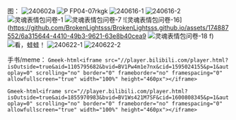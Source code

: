 图：
![240602a](https://github.com/BrokenLightsss/BrokenLightsss.github.io/assets/174887552/fcb73b0d-b9e5-4010-8373-e56021615887)
![P FP04-07rkgk](https://github.com/BrokenLightsss/BrokenLightsss.github.io/assets/174887552/7549aba7-534c-42fb-8d42-dce5546e21d2)
![240616-1](https://github.com/BrokenLightsss/BrokenLightsss.github.io/assets/174887552/45eeb77a-d283-4549-852a-82c0d3358579)
![240616-2](https://github.com/BrokenLightsss/BrokenLightsss.github.io/assets/174887552/84605b45-cd97-40cf-8158-c1affa8c7e7c)
![灵魂表情包问卷-1](https://github.com/BrokenLightsss/BrokenLightsss.github.io/assets/174887552/21e58880-5a55-4cbd-bf23-fe8f960c7daa)
![灵魂表情包问卷-7](https://github.com/BrokenLightsss/BrokenLightsss.github.io/assets/174887552/4891883d-1f87-4590-87e8-86708bdb6537)
![灵魂表情包问卷-16](https://github.com/BrokenLightsss/BrokenLightsss.github.io/assets/174887552/6a315644-4410-49b3-9621-63e8b40cea9
![灵魂表情包问卷-18](https://github.com/BrokenLightsss/BrokenLightsss.github.io/assets/174887552/50a3b465-c7b5-4cb7-92f3-00070519852e)
f)
![看，蛙蛙！](https://github.com/BrokenLightsss/BrokenLightsss.github.io/assets/174887552/ac4465d6-7710-49a1-928f-cd6c6204c752)
![240622-1](https://github.com/BrokenLightsss/BrokenLightsss.github.io/assets/174887552/89aae511-a79c-448c-8719-9a883d0d011b)
![240622-2](https://github.com/BrokenLightsss/BrokenLightsss.github.io/assets/174887552/c7bf2a73-7ec4-43e2-8b8f-b3dc1850a0c6)

手书/meme：
`Gmeek-html<iframe src="//player.bilibili.com/player.html?isOutside=true&aid=1105795682&bvid=BV1Pw4m1e7nx&cid=1595024155&p=1&autoplay=0" scrolling="no" border="0" frameborder="no" framespacing="0" allowfullscreen="true" width="100%" height="460px"></iframe>`

`Gmeek-html<iframe src="//player.bilibili.com/player.html?isOutside=true&aid=1855970983&bvid=BV1Ws421M7SF&cid=1600808345&p=1&autoplay=0" scrolling="no" border="0" frameborder="no" framespacing="0" allowfullscreen="true" width="100%" height="460px"></iframe>`
